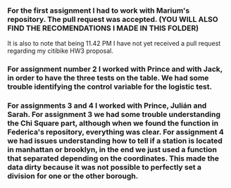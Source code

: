 
### For the first assignment I had to work with Marium's repository. The pull request was accepted. (YOU WILL ALSO FIND THE RECOMENDATIONS I MADE IN THIS FOLDER)
It is also to note that being 11.42 PM I have not yet received a pull request regarding my citibike HW3 proposal. 

### For assignment number 2 I worked with Prince and with Jack, in order to have the three tests on the table. We had some trouble identifying the control variable for the logistic test.

### For assignments 3 and 4 I worked with Prince, Julián and Sarah. For assignment 3 we had some trouble understanding the Chi Square part, although when we found the function in Federica's repository, everything was clear. For assignment 4 we had issues understanding how to tell if a station is located in manhattan or brooklyn, in the end we just used a function that separated depending on the coordinates. This made the data dirty because it was not possible to perfectly set a division for one or the other borough.

